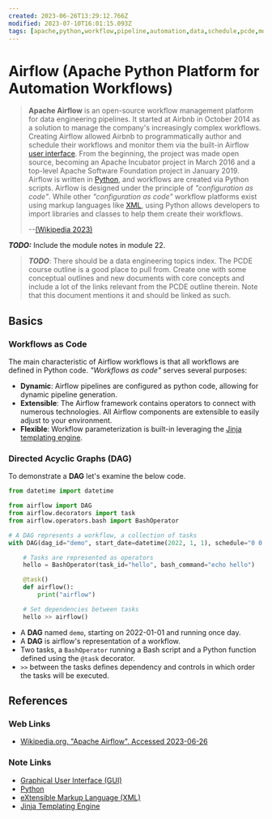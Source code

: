 ```yaml
---
created: 2023-06-26T13:29:12.766Z
modified: 2023-07-10T16:01:15.093Z
tags: [apache,python,workflow,pipeline,automation,data,schedule,pcde,module23]
---
```

# Airflow (Apache Python Platform for Automation Workflows)

>**Apache Airflow** is an open-source workflow management platform for
>data engineering pipelines.
>It started at Airbnb in October 2014 as a solution to
>manage the company's increasingly complex workflows.
>Creating Airflow allowed Airbnb to programmatically author and
>schedule their workflows and monitor them via
>the built-in Airflow [user interface][-gui].
>From the beginning, the project was made open source,
>becoming an Apache Incubator project in March 2016 and
>a top-level Apache Software Foundation project in January 2019.
>Airflow is written in [Python][-py], and workflows are created via Python scripts.
>Airflow is designed under the principle of *"configuration as code"*.
>While other *"configuration as code"* workflow platforms exist using
>markup languages like [XML][-xml],
>using Python allows developers to import libraries and
>classes to help them create their workflows.
>
>--[(Wikipedia 2023)][wiki-airflow]

***TODO:*** Include the module notes in module 22.

>***TODO***: There should be a data engineering topics index.
>The PCDE course outline is a good place to pull from.
>Create one with some conceptual outlines and
>new documents with core concepts and
>include a lot of the links relevant from the PCDE outline therein.
>Note that this document mentions it and should be linked as such.

## Basics

### Workflows as Code

The main characteristic of Airflow workflows is that all
workflows are defined in Python code.
*"Workflows as code"* serves several purposes:

* **Dynamic**: Airflow pipelines are configured as python code,
  allowing for dynamic pipeline generation.
* **Extensible**: The Airflow framework contains operators to connect with
  numerous technologies.
  All Airflow components are extensible to easily adjust to your environment.
* **Flexible**: Workflow parameterization is built-in leveraging the
  [Jinja templating engine][-jinja].

### Directed Acyclic Graphs (DAG)

To demonstrate a **DAG** let's examine the below code.

```python
from datetime import datetime

from airflow import DAG
from airflow.decorators import task
from airflow.operators.bash import BashOperator

# A DAG represents a workflow, a collection of tasks
with DAG(dag_id="demo", start_date=datetime(2022, 1, 1), schedule="0 0 * * *") as dag:

    # Tasks are represented as operators
    hello = BashOperator(task_id="hello", bash_command="echo hello")

    @task()
    def airflow():
        print("airflow")

    # Set dependencies between tasks
    hello >> airflow()
```

* A **DAG** named `demo`,
  starting on 2022-01-01 and running once day.
* A **DAG** is airflow's representation of a workflow.
* Two tasks, a `BashOperator` running a Bash script and
  a Python function defined using the `@task` decorator.
* `>>` between the tasks defines dependency and controls in which
  order the tasks will be executed.

## References

### Web Links

* [Wikipedia.org. "Apache Airflow". Accessed 2023-06-26][wiki-airflow]

<!-- Hidden References -->
[wiki-airflow]: https://en.wikipedia.org/wiki/Apache_Airflow "Wikipedia.org. Apache Airflow"

### Note Links

* [Graphical User Interface (GUI)][-gui]
* [Python][-py]
* [eXtensible Markup Language (XML)][-xml]
* [Jinja Templating Engine][-jinja]

<!-- Hidden References -->
[-gui]: gui.md "Graphical User Interface (GUI)"
[-py]: python.md "Python"
[-xml]: xml.md "eXtensible Markup Language (XML)"
[-jinja]: jinja.md "Jinja Templating Engine"
